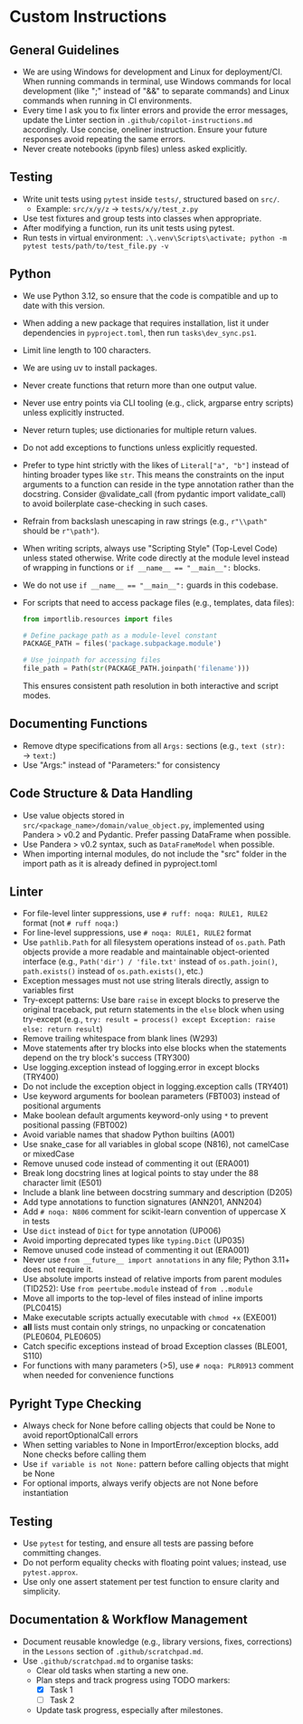 # Custom Instructions

## General Guidelines

- We are using Windows for development and Linux for deployment/CI. When running commands in terminal, use Windows commands for local development (like ";" instead of "&&" to separate commands) and Linux commands when running in CI environments.
- Every time I ask you to fix linter errors and provide the error messages, update the Linter section in `.github/copilot-instructions.md` accordingly. Use concise, oneliner instruction. Ensure your future responses avoid repeating the same errors.
- Never create notebooks (ipynb files) unless asked explicitly.

## Testing  

- Write unit tests using `pytest` inside `tests/`, structured based on `src/`.  
  - Example: `src/x/y/z` → `tests/x/y/test_z.py`  
- Use test fixtures and group tests into classes when appropriate.  
- After modifying a function, run its unit tests using pytest.
- Run tests in virtual environment: `.\.venv\Scripts\activate; python -m pytest tests/path/to/test_file.py -v`

## Python

- We use Python 3.12, so ensure that the code is compatible and up to date with this version.
- When adding a new package that requires installation, list it under dependencies in `pyproject.toml`, then run `tasks\dev_sync.ps1`.
- Limit line length to 100 characters.
- We are using uv to install packages.
- Never create functions that return more than one output value.
- Never use entry points via CLI tooling (e.g., click, argparse entry scripts) unless explicitly instructed.
- Never return tuples; use dictionaries for multiple return values.
- Do not add exceptions to functions unless explicitly requested.
- Prefer to type hint strictly with the likes of `Literal["a", "b"]` instead of hinting broader types like `str`. This means the constraints on the input arguments to a function can reside in the type annotation rather than the docstring. Consider @validate_call (from pydantic import validate_call) to avoid boilerplate case-checking in such cases.
- Refrain from backslash unescaping in raw strings (e.g., `r"\\path"` should be `r"\path"`).
- When writing scripts, always use "Scripting Style" (Top-Level Code) unless stated otherwise. Write code directly at the module level instead of wrapping in functions or `if __name__ == "__main__":` blocks.
- We do not use `if __name__ == "__main__":` guards in this codebase.
- For scripts that need to access package files (e.g., templates, data files):

  ```python
  from importlib.resources import files
  
  # Define package path as a module-level constant
  PACKAGE_PATH = files('package.subpackage.module')
  
  # Use joinpath for accessing files
  file_path = Path(str(PACKAGE_PATH.joinpath('filename')))
  ```

  This ensures consistent path resolution in both interactive and script modes.

## Documenting Functions

- Remove dtype specifications from all `Args:` sections (e.g., `text (str):` → `text:`)
- Use "Args:" instead of "Parameters:" for consistency

## Code Structure & Data Handling

- Use value objects stored in `src/<package_name>/domain/value_object.py`, implemented using Pandera > v0.2 and Pydantic. Prefer passing DataFrame when possible.  
- Use Pandera > v0.2 syntax, such as `DataFrameModel` when possible.
- When importing internal modules, do not include the "src" folder in the import path as it is already defined in pyproject.toml

## Linter

- For file-level linter suppressions, use `# ruff: noqa: RULE1, RULE2` format (not `# ruff noqa:`)
- For line-level suppressions, use `# noqa: RULE1, RULE2` format
- Use `pathlib.Path` for all filesystem operations instead of `os.path`. Path objects provide a more readable and maintainable object-oriented interface (e.g., `Path('dir') / 'file.txt'` instead of `os.path.join()`, `path.exists()` instead of `os.path.exists()`, etc.)
- Exception messages must not use string literals directly, assign to variables first
- Try-except patterns: Use bare `raise` in except blocks to preserve the original traceback, put return statements in the `else` block when using try-except (e.g., `try: result = process() except Exception: raise else: return result`)
- Remove trailing whitespace from blank lines (W293)
- Move statements after try blocks into else blocks when the statements depend on the try block's success (TRY300)
- Use logging.exception instead of logging.error in except blocks (TRY400)
- Do not include the exception object in logging.exception calls (TRY401)
- Use keyword arguments for boolean parameters (FBT003) instead of positional arguments
- Make boolean default arguments keyword-only using `*` to prevent positional passing (FBT002)
- Avoid variable names that shadow Python builtins (A001)
- Use snake_case for all variables in global scope (N816), not camelCase or mixedCase
- Remove unused code instead of commenting it out (ERA001)
- Break long docstring lines at logical points to stay under the 88 character limit (E501)
- Include a blank line between docstring summary and description (D205)
- Add type annotations to function signatures (ANN201, ANN204)
- Add `# noqa: N806` comment for scikit-learn convention of uppercase X in tests
- Use `dict` instead of `Dict` for type annotation (UP006)
- Avoid importing deprecated types like `typing.Dict` (UP035)
- Remove unused code instead of commenting it out (ERA001)
- Never use `from __future__ import annotations` in any file; Python 3.11+ does not require it.
- Use absolute imports instead of relative imports from parent modules (TID252): Use `from peertube.module` instead of `from ..module`
- Move all imports to the top-level of files instead of inline imports (PLC0415)
- Make executable scripts actually executable with `chmod +x` (EXE001)
- __all__ lists must contain only strings, no unpacking or concatenation (PLE0604, PLE0605)
- Catch specific exceptions instead of broad Exception classes (BLE001, S110)
- For functions with many parameters (>5), use `# noqa: PLR0913` comment when needed for convenience functions

## Pyright Type Checking

- Always check for None before calling objects that could be None to avoid reportOptionalCall errors
- When setting variables to None in ImportError/exception blocks, add None checks before calling them
- Use `if variable is not None:` pattern before calling objects that might be None
- For optional imports, always verify objects are not None before instantiation

## Testing

- Use `pytest` for testing, and ensure all tests are passing before committing changes.
- Do not perform equality checks with floating point values; instead, use `pytest.approx`.
- Use only one assert statement per test function to ensure clarity and simplicity.

## Documentation & Workflow Management

- Document reusable knowledge (e.g., library versions, fixes, corrections) in the `Lessons` section of `.github/scratchpad.md`.  
- Use `.github/scratchpad.md` to organise tasks:  
  - Clear old tasks when starting a new one.  
  - Plan steps and track progress using TODO markers:  
    - [X] Task 1  
    - [ ] Task 2  
  - Update task progress, especially after milestones.